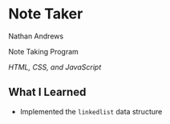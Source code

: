 Note Taker
=========================

Nathan Andrews

Note Taking Program

*HTML, CSS, and JavaScript*

What I Learned
--------------
* Implemented the ```linkedlist``` data structure